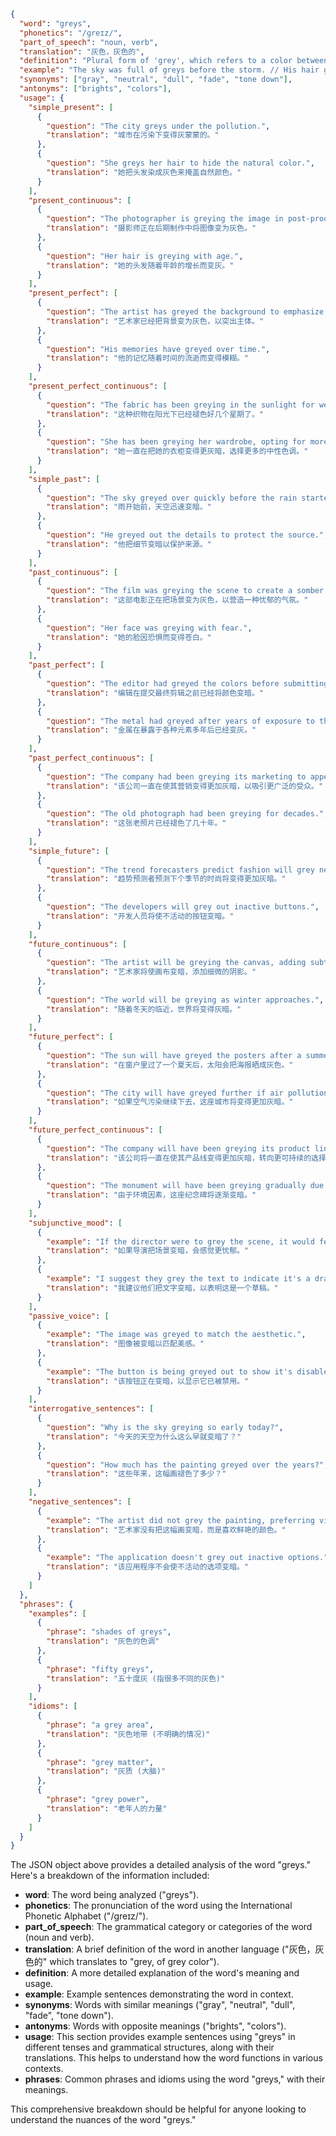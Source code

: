 ```json
{
  "word": "greys",
  "phonetics": "/ɡreɪz/",
  "part_of_speech": "noun, verb",
  "translation": "灰色，灰色的",
  "definition": "Plural form of 'grey', which refers to a color between black and white. Can also refer to things that are dull or indistinct. As a verb, it means to become grey or cause something to become grey.",
  "example": "The sky was full of greys before the storm. // His hair greys more each year.",
  "synonyms": ["gray", "neutral", "dull", "fade", "tone down"],
  "antonyms": ["brights", "colors"],
  "usage": {
    "simple_present": [
      {
        "question": "The city greys under the pollution.",
        "translation": "城市在污染下变得灰蒙蒙的。"
      },
      {
        "question": "She greys her hair to hide the natural color.",
        "translation": "她把头发染成灰色来掩盖自然颜色。"
      }
    ],
    "present_continuous": [
      {
        "question": "The photographer is greying the image in post-production.",
        "translation": "摄影师正在后期制作中将图像变为灰色。"
      },
      {
        "question": "Her hair is greying with age.",
        "translation": "她的头发随着年龄的增长而变灰。"
      }
    ],
    "present_perfect": [
      {
        "question": "The artist has greyed the background to emphasize the subject.",
        "translation": "艺术家已经把背景变为灰色，以突出主体。"
      },
      {
        "question": "His memories have greyed over time.",
        "translation": "他的记忆随着时间的流逝而变得模糊。"
      }
    ],
    "present_perfect_continuous": [
      {
        "question": "The fabric has been greying in the sunlight for weeks.",
        "translation": "这种织物在阳光下已经褪色好几个星期了。"
      },
      {
        "question": "She has been greying her wardrobe, opting for more neutral tones.",
        "translation": "她一直在把她的衣柜变得更灰暗，选择更多的中性色调。"
      }
    ],
    "simple_past": [
      {
        "question": "The sky greyed over quickly before the rain started.",
        "translation": "雨开始前，天空迅速变暗。"
      },
      {
        "question": "He greyed out the details to protect the source.",
        "translation": "他把细节变暗以保护来源。"
      }
    ],
    "past_continuous": [
      {
        "question": "The film was greying the scene to create a somber mood.",
        "translation": "这部电影正在把场景变为灰色，以营造一种忧郁的气氛。"
      },
      {
        "question": "Her face was greying with fear.",
        "translation": "她的脸因恐惧而变得苍白。"
      }
    ],
    "past_perfect": [
      {
        "question": "The editor had greyed the colors before submitting the final cut.",
        "translation": "编辑在提交最终剪辑之前已经将颜色变暗。"
      },
      {
        "question": "The metal had greyed after years of exposure to the elements.",
        "translation": "金属在暴露于各种元素多年后已经变灰。"
      }
    ],
    "past_perfect_continuous": [
      {
        "question": "The company had been greying its marketing to appeal to a broader audience.",
        "translation": "该公司一直在使其营销变得更加灰暗，以吸引更广泛的受众。"
      },
      {
        "question": "The old photograph had been greying for decades.",
        "translation": "这张老照片已经褪色了几十年。"
      }
    ],
    "simple_future": [
      {
        "question": "The trend forecasters predict fashion will grey next season.",
        "translation": "趋势预测者预测下个季节的时尚将变得更加灰暗。"
      },
      {
        "question": "The developers will grey out inactive buttons.",
        "translation": "开发人员将使不活动的按钮变暗。"
      }
    ],
    "future_continuous": [
      {
        "question": "The artist will be greying the canvas, adding subtle shades.",
        "translation": "艺术家将使画布变暗，添加细微的阴影。"
      },
      {
        "question": "The world will be greying as winter approaches.",
        "translation": "随着冬天的临近，世界将变得灰暗。"
      }
    ],
    "future_perfect": [
      {
        "question": "The sun will have greyed the posters after a summer in the window.",
        "translation": "在窗户里过了一个夏天后，太阳会把海报晒成灰色。"
      },
      {
        "question": "The city will have greyed further if air pollution continues.",
        "translation": "如果空气污染继续下去，这座城市将变得更加灰暗。"
      }
    ],
    "future_perfect_continuous": [
      {
        "question": "The company will have been greying its product line, moving towards more sustainable options.",
        "translation": "该公司将一直在使其产品线变得更加灰暗，转向更可持续的选择。"
      },
      {
        "question": "The monument will have been greying gradually due to environmental factors.",
        "translation": "由于环境因素，这座纪念碑将逐渐变暗。"
      }
    ],
    "subjunctive_mood": [
      {
        "example": "If the director were to grey the scene, it would feel more melancholic.",
        "translation": "如果导演把场景变暗，会感觉更忧郁。"
      },
      {
        "example": "I suggest they grey the text to indicate it's a draft.",
        "translation": "我建议他们把文字变暗，以表明这是一个草稿。"
      }
    ],
    "passive_voice": [
      {
        "example": "The image was greyed to match the aesthetic.",
        "translation": "图像被变暗以匹配美感。"
      },
      {
        "example": "The button is being greyed out to show it's disabled.",
        "translation": "该按钮正在变暗，以显示它已被禁用。"
      }
    ],
    "interrogative_sentences": [
      {
        "question": "Why is the sky greying so early today?",
        "translation": "今天的天空为什么这么早就变暗了？"
      },
      {
        "question": "How much has the painting greyed over the years?",
        "translation": "这些年来，这幅画褪色了多少？"
      }
    ],
    "negative_sentences": [
      {
        "example": "The artist did not grey the painting, preferring vibrant colors.",
        "translation": "艺术家没有把这幅画变暗，而是喜欢鲜艳的颜色。"
      },
      {
        "example": "The application doesn't grey out inactive options.",
        "translation": "该应用程序不会使不活动的选项变暗。"
      }
    ]
  },
  "phrases": {
    "examples": [
      {
        "phrase": "shades of greys",
        "translation": "灰色的色调"
      },
      {
        "phrase": "fifty greys",
        "translation": "五十度灰 (指很多不同的灰色)"
      }
    ],
    "idioms": [
      {
        "phrase": "a grey area",
        "translation": "灰色地带 (不明确的情况)"
      },
      {
        "phrase": "grey matter",
        "translation": "灰质 (大脑)"
      },
      {
        "phrase": "grey power",
        "translation": "老年人的力量"
      }
    ]
  }
}
```
The JSON object above provides a detailed analysis of the word "greys." Here's a breakdown of the information included:

*   **word**: The word being analyzed ("greys").
*   **phonetics**: The pronunciation of the word using the International Phonetic Alphabet ("/ɡreɪz/").
*   **part\_of\_speech**: The grammatical category or categories of the word (noun and verb).
*   **translation**: A brief definition of the word in another language ("灰色，灰色的" which translates to "grey, of grey color").
*   **definition**: A more detailed explanation of the word's meaning and usage.
*   **example**: Example sentences demonstrating the word in context.
*   **synonyms**: Words with similar meanings ("gray", "neutral", "dull", "fade", "tone down").
*   **antonyms**: Words with opposite meanings ("brights", "colors").
*   **usage**: This section provides example sentences using "greys" in different tenses and grammatical structures, along with their translations. This helps to understand how the word functions in various contexts.
*   **phrases**: Common phrases and idioms using the word "greys," with their meanings.

This comprehensive breakdown should be helpful for anyone looking to understand the nuances of the word "greys."
 